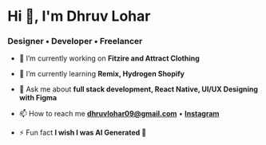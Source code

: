 <h1 align="left">Hi 👋, I'm Dhruv Lohar</h1>
<h3 align="left">Designer • Developer • Freelancer</h3>

- 🔭 I’m currently working on **Fitzire and Attract Clothing**

- 🌱 I’m currently learning **Remix, Hydrogen Shopify**

- 💬 Ask me about **full stack development, React Native, UI/UX Designing with Figma**

- 📫 How to reach me **dhruvlohar09@gmail.com** • **<a href="https://instagram.com/d.got.bugs">Instagram</a>**

- ⚡ Fun fact **I wish I was AI Generated 🤖**
